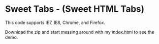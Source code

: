 <h1>Sweet Tabs - (Sweet HTML Tabs)</h1>

<p>This code supports IE7, IE8, Chrome, and Firefox.</p>

<p>Download the zip and start messing around with my index.html to see the demo.</p>
